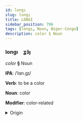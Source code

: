 ```yaml
---
id: longı
slug: longı
title: LONGI
sidebar_position: 796
tags: [longı, Noun, Niger-Congo]
description: color § Noun
---
```


### longı&emsp;<span kind="abugida">ʓ̃ꜿȷ</span>

*color* **§** Noun

**IPA**: /ˈlɑn.gɪ/

**Verb**: to be a color

**Noun**: color

**Modifier**: color-related

<details>
    <summary>Origin</summary>
    Swahili rangi /ɾɑᵑɡɪ/<br/>
    <em>Niger-Congo Language Family</em>
</details>